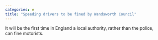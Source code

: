 ```yaml
---
categories: e
title: "Speeding drivers to be fined by Wandsworth Council"
---
```

It will be the first time in England a local authority, rather than the police, can fine motorists.